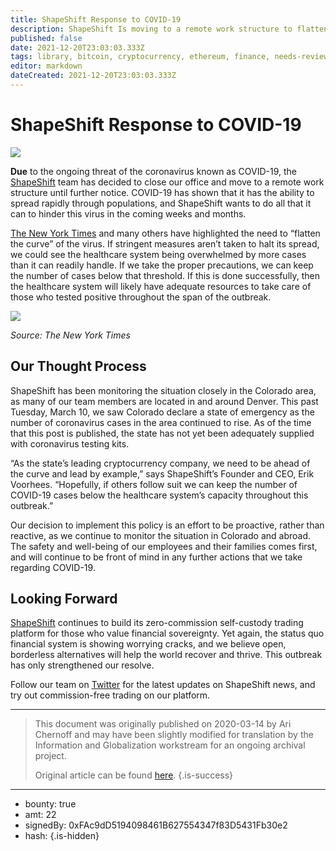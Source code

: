 ```yaml
---
title: ShapeShift Response to COVID-19
description: ShapeShift Is moving to a remote work structure to flatten the curve.
published: false
date: 2021-12-20T23:03:03.333Z
tags: library, bitcoin, cryptocurrency, ethereum, finance, needs-review
editor: markdown
dateCreated: 2021-12-20T23:03:03.333Z
---
```


# ShapeShift Response to COVID-19

![](https://assets.website-files.com/5e9a09610b7dce71f87f7f17/5e9a22e5559b4a68fbc7e77f_5e992ebb280f80f5ad929918_1_c0JoRH7p614jVG-SJT5JGw.png)

**Due** to the ongoing threat of the coronavirus known as COVID-19, the [ShapeShift](http://shapeshift.com/) team has decided to close our office and move to a remote work structure until further notice. COVID-19 has shown that it has the ability to spread rapidly through populations, and ShapeShift wants to do all that it can to hinder this virus in the coming weeks and months.

[The New York Times](https://www.nytimes.com/2020/03/11/science/coronavirus-curve-mitigation-infection.html) and many others have highlighted the need to “flatten the curve” of the virus. If stringent measures aren’t taken to halt its spread, we could see the healthcare system being overwhelmed by more cases than it can readily handle. If we take the proper precautions, we can keep the number of cases below that threshold. If this is done successfully, then the healthcare system will likely have adequate resources to take care of those who tested positive throughout the span of the outbreak.<br/> 

![](https://assets.website-files.com/5e9a09610b7dce71f87f7f17/5e9a22e5e79ce9803470ce77_5e992f70f5510b822788c838_0_i5UfSyvd-sZ_jkFE.png)

*Source: The New York Times* 

## **Our Thought Process**

ShapeShift has been monitoring the situation closely in the Colorado area, as many of our team members are located in and around Denver. This past Tuesday, March 10, we saw Colorado declare a state of emergency as the number of coronavirus cases in the area continued to rise. As of the time that this post is published, the state has not yet been adequately supplied with coronavirus testing kits.

“As the state’s leading cryptocurrency company, we need to be ahead of the curve and lead by example,” says ShapeShift’s Founder and CEO, Erik Voorhees. “Hopefully, if others follow suit we can keep the number of COVID-19 cases below the healthcare system’s capacity throughout this outbreak.”

Our decision to implement this policy is an effort to be proactive, rather than reactive, as we continue to monitor the situation in Colorado and abroad. The safety and well-being of our employees and their families comes first, and will continue to be front of mind in any further actions that we take regarding COVID-19.

## **Looking Forward**

[ShapeShift](http://shapeshift.com/) continues to build its zero-commission self-custody trading platform for those who value financial sovereignty. Yet again, the status quo financial system is showing worrying cracks, and we believe open, borderless alternatives will help the world recover and thrive. This outbreak has only strengthened our resolve.

Follow our team on [Twitter](https://twitter.com/ShapeShift_io) for the latest updates on ShapeShift news, and try out commission-free trading on our platform.

---

> This document was originally published on 2020-03-14 by Ari Chernoff and may have been slightly modified for translation by the Information and Globalization workstream for an ongoing archival project.
>
> Original article can be found [here](https://shapeshift.com/library/shapeshift-response-to-covid-19).
{.is-success}

---

- bounty: true
- amt: 22
- signedBy: 0xFAc9dD5194098461B627554347f83D5431Fb30e2
- hash: 
{.is-hidden}